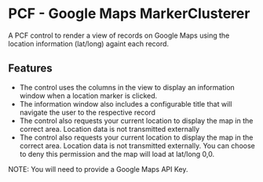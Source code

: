 <h1>PCF - Google Maps MarkerClusterer</h1>
A PCF control to render a view of records on Google Maps using the location information (lat/long) againt each record.

<h2>Features</h2>
<ul>
  <li>The control uses the columns in the view to display an information window when a location marker is clicked.</li>
  <li>The information window also includes a configurable title that will navigate the user to the respective record</li>
  <li>The control also requests your current location to display the map in the correct area. Location data is not transmitted externally</li>
  <li>The control also requests your current location to display the map in the correct area. Location data is not transmitted externally. You can choose to deny this permission and the map will load at lat/long 0,0.</li>
</ul>

<p>NOTE: You will need to provide a Google Maps API Key.</p>

<img src='https://lh3.googleusercontent.com/pQmGzA885G_inNB10s5185Oc2s1I3yekjY8Kj3P43yUK8VlZJo7UYc3Vf4QbywsuCHfrMXUDnuGSdsvjEE08ux2xTxonQqeotZvb_JmbMWfLjvPJAgBg2A3na4eWN1FKIxXbAb8iW68P3kmnjLNo2wvSbf8u1_o4DbxmtMOP9I41nt0OkRfWJJRMsynUn0lDo0lrR3h32D-rV56AM-m8TJhMHy3JNEVpExHHduP9NyMUe7ckm1j5rsvgUwZXcVe8swxlNcjTkpYF1AKl2jypVbU-qWr7vqAB1Q2yOXBlJ0lvGZOoI3jsXBsQih-3XOmdwxqRknVPVnDhtwTGyCVLHMcbTBlVFmVbDjIS4YwRA_oVZCy7Qc0xaUgtm-wAZahVCfhPeWJNg86Y1eHeB2cg-tqL89qQt0pZAZmM-v0M8vARpn1RhwcYRyVrBS6xH68DrVXI_-DdB5_aFXR6y5bTnU85Zxqhggvjkusg-2v4jf4_Vy73KZPZDgV-Rn_WlJlRKM1ISqiVNRZaEOqJRDF94d5YQs7cR7rFc5NPDdy-8Ihv8sMDB09nJg9do6lkUBYuSz_iX_0M8lzoHZDekCsE3UbNc_kcMjC8oRwsVCMuqhD05afLZdgYyuOjiYBewNX0MoL7VkczBRy9zoePxgpnnNUrC6VarMtiaUlXRh0pciKPm7EXSKC8reU=w1669-h905-no' alt='' >
